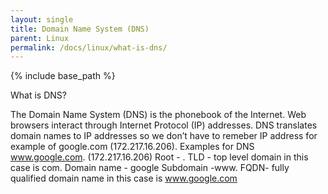 ```yaml
---
layout: single
title: Domain Name System (DNS) 
parent: Linux
permalink: /docs/linux/what-is-dns/
---
```


{% include base_path %}

What is DNS?

The Domain Name System (DNS) is the phonebook of the Internet. Web browsers interact through Internet Protocol (IP) addresses. DNS translates domain names to IP addresses so we don’t have to remeber IP address for example of google.com (172.217.16.206).
Examples for DNS
www.google.com. (172.217.16.206)
Root - .
TLD - top level domain in this case is com.
Domain name - google
Subdomain -www.
FQDN- fully qualified domain name in this case is www.google.com

